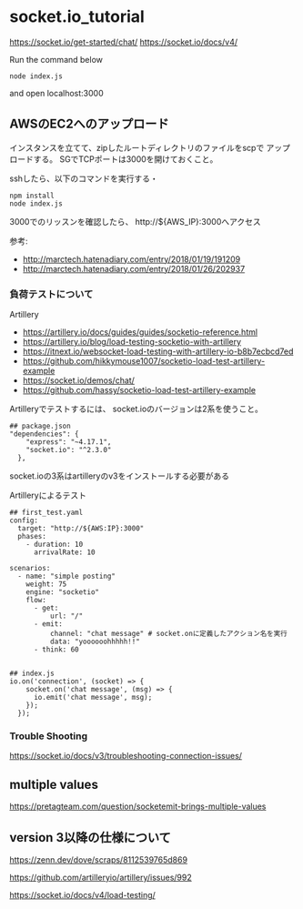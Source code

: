 # socket.io_tutorial
https://socket.io/get-started/chat/
https://socket.io/docs/v4/


Run the command below
```
node index.js
```

and open localhost:3000

## AWSのEC2へのアップロード
インスタンスを立てて、zipしたルートディレクトリのファイルをscpで
アップロードする。
SGでTCPポートは3000を開けておくこと。

sshしたら、以下のコマンドを実行する・
```
npm install
node index.js
```
3000でのリッスンを確認したら、
http://${AWS_IP}:3000へアクセス


参考:
- http://marctech.hatenadiary.com/entry/2018/01/19/191209
- http://marctech.hatenadiary.com/entry/2018/01/26/202937


### 負荷テストについて
Artillery
- https://artillery.io/docs/guides/guides/socketio-reference.html
- https://artillery.io/blog/load-testing-socketio-with-artillery
- https://itnext.io/websocket-load-testing-with-artillery-io-b8b7ecbcd7ed
- https://github.com/hikkymouse1007/socketio-load-test-artillery-example
- https://socket.io/demos/chat/
- https://github.com/hassy/socketio-load-test-artillery-example


Artilleryでテストするには、
socket.ioのバージョンは2系を使うこと。

```
## package.json
"dependencies": {
    "express": "~4.17.1",
    "socket.io": "^2.3.0"
  },
```

socket.ioの3系はartilleryのv3をインストールする必要がある

Artilleryによるテスト
```
## first_test.yaml
config:
  target: "http://${AWS:IP}:3000"
  phases:
    - duration: 10
      arrivalRate: 10

scenarios:
  - name: "simple posting"
    weight: 75
    engine: "socketio"
    flow:
      - get:
          url: "/"
      - emit:
          channel: "chat message" # socket.onに定義したアクション名を実行
          data: "yoooooohhhhh!!"
      - think: 60


## index.js
io.on('connection', (socket) => {
    socket.on('chat message', (msg) => {
      io.emit('chat message', msg);
    });
  });

```

### Trouble Shooting
https://socket.io/docs/v3/troubleshooting-connection-issues/

## multiple values
https://pretagteam.com/question/socketemit-brings-multiple-values

## version 3以降の仕様について
https://zenn.dev/dove/scraps/8112539765d869

https://github.com/artilleryio/artillery/issues/992

https://socket.io/docs/v4/load-testing/